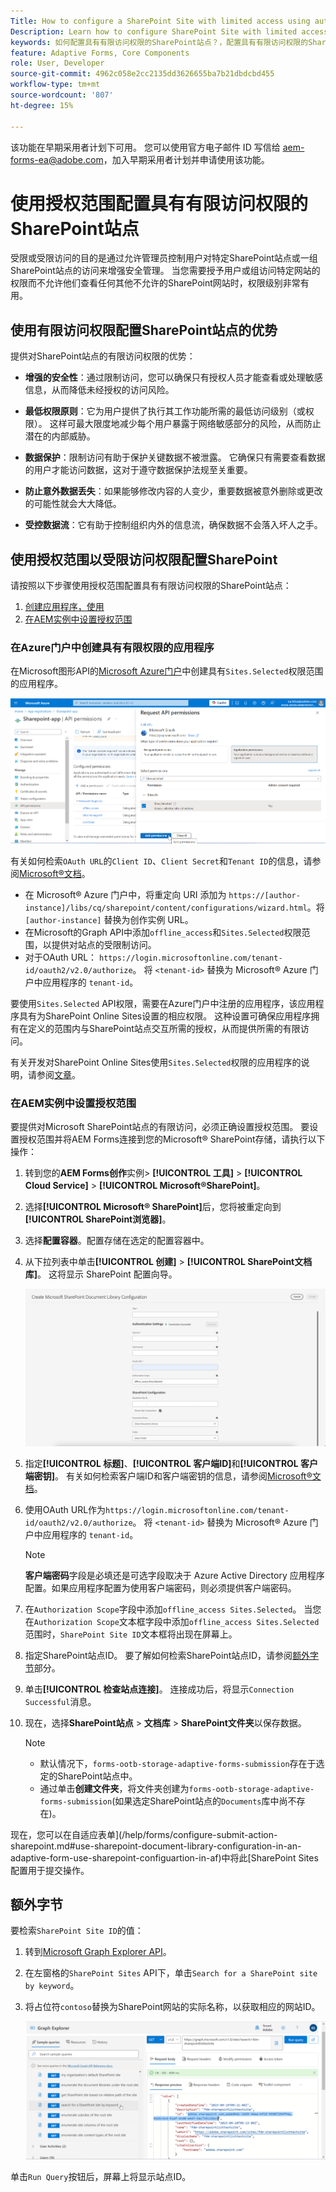 ```yaml
---
Title: How to configure a SharePoint Site with limited access using authorization scope?
Description: Learn how to configure SharePoint Site with limited access using the authorization scope.
keywords: 如何配置具有有限访问权限的SharePoint站点？，配置具有有限访问权限的SharePoint，使用授权范围限制SharePoint站点的访问权限。
feature: Adaptive Forms, Core Components
role: User, Developer
source-git-commit: 4962c058e2cc2135dd3626655ba7b21dbdcbd455
workflow-type: tm+mt
source-wordcount: '807'
ht-degree: 15%

---
```



<span class="preview">该功能在早期采用者计划下可用。 您可以使用官方电子邮件 ID 写信给 aem-forms-ea@adobe.com，加入早期采用者计划并申请使用该功能。</span>

# 使用授权范围配置具有有限访问权限的SharePoint站点

受限或受限访问的目的是通过允许管理员控制用户对特定SharePoint站点或一组SharePoint站点的访问来增强安全管理。 当您需要授予用户或组访问特定网站的权限而不允许他们查看任何其他不允许的SharePoint网站时，权限级别非常有用。

## 使用有限访问权限配置SharePoint站点的优势

提供对SharePoint站点的有限访问权限的优势：

* **增强的安全性**：通过限制访问，您可以确保只有授权人员才能查看或处理敏感信息，从而降低未经授权的访问风险。

* **最低权限原则**：它为用户提供了执行其工作功能所需的最低访问级别（或权限）。 这样可最大限度地减少每个用户暴露于网络敏感部分的风险，从而防止潜在的内部威胁。

* **数据保护**：限制访问有助于保护关键数据不被泄露。 它确保只有需要查看数据的用户才能访问数据，这对于遵守数据保护法规至关重要。

* **防止意外数据丢失**：如果能够修改内容的人变少，重要数据被意外删除或更改的可能性就会大大降低。

* **受控数据流**：它有助于控制组织内外的信息流，确保数据不会落入坏人之手。

## 使用授权范围以受限访问权限配置SharePoint

请按照以下步骤使用授权范围配置具有有限访问权限的SharePoint站点：

1. [创建应用程序，使用 ](#create-an-application-with-the-limited-permission-in-the-azure-portal)
1. [在AEM实例中设置授权范围](#set-the-authorization-scope-at-aem-instance)

### 在Azure门户中创建具有有限权限的应用程序

在Microsoft图形API的[Microsoft Azure门户](https://portal.azure.com/#home)中创建具有`Sites.Selected`权限范围的应用程序。

![SharePoint选定的站点](/help/forms/assets/sharepoint-selected-site.png)

有关如何检索`OAuth URL`的`Client ID`、`Client Secret`和`Tenant ID`的信息，请参阅[Microsoft®文档](https://learn.microsoft.com/en-us/graph/auth-register-app-v2)。
* 在 Microsoft® Azure 门户中，将重定向 URI 添加为 `https://[author-instance]/libs/cq/sharepoint/content/configurations/wizard.html`。将 `[author-instance]` 替换为创作实例 URL。
* 在Microsoft的Graph API中添加`offline_access`和`Sites.Selected`权限范围，以提供对站点的受限制访问。
* 对于OAuth URL： `https://login.microsoftonline.com/tenant-id/oauth2/v2.0/authorize`。 将 `<tenant-id>` 替换为 Microsoft® Azure 门户中应用程序的 `tenant-id`。

要使用`Sites.Selected` API权限，需要在Azure门户中注册的应用程序，该应用程序具有为SharePoint Online Sites设置的相应权限。 这种设置可确保应用程序拥有在定义的范围内与SharePoint站点交互所需的授权，从而提供所需的有限访问。

有关开发对SharePoint Online Sites使用`Sites.Selected`权限的应用程序的说明，请参阅[文章](https://techcommunity.microsoft.com/t5/microsoft-sharepoint-blog/develop-applications-that-use-sites-selected-permissions-for-spo/ba-p/3790476)。

### 在AEM实例中设置授权范围

要提供对Microsoft SharePoint站点的有限访问，必须正确设置授权范围。 要设置授权范围并将AEM Forms连接到您的Microsoft® SharePoint存储，请执行以下操作：

1. 转到您的&#x200B;**AEM Forms创作**&#x200B;实例> **[!UICONTROL 工具]** > **[!UICONTROL Cloud Service]** > **[!UICONTROL Microsoft®SharePoint]**。
1. 选择&#x200B;**[!UICONTROL Microsoft® SharePoint]**&#x200B;后，您将被重定向到&#x200B;**[!UICONTROL SharePoint浏览器]**。
1. 选择&#x200B;**配置容器**。配置存储在选定的配置容器中。
1. 从下拉列表中单击&#x200B;**[!UICONTROL 创建]** > **[!UICONTROL SharePoint文档库]**。 这将显示 SharePoint 配置向导。

   ![SharePoint站点有限站点访问](/help/forms/assets/sharepoint-doc-library-limited-scopes.png)

1. 指定&#x200B;**[!UICONTROL 标题]**、**[!UICONTROL 客户端ID]**&#x200B;和&#x200B;**[!UICONTROL 客户端密钥]**。 有关如何检索客户端ID和客户端密钥的信息，请参阅[Microsoft®文档](https://learn.microsoft.com/en-us/graph/auth-register-app-v2)。

1. 使用OAuth URL作为`https://login.microsoftonline.com/tenant-id/oauth2/v2.0/authorize`。 将 `<tenant-id>` 替换为 Microsoft® Azure 门户中应用程序的 `tenant-id`。

   >[!NOTE]
   >
   > **客户端密码**&#x200B;字段是必填还是可选字段取决于 Azure Active Directory 应用程序配置。如果应用程序配置为使用客户端密码，则必须提供客户端密码。

1. 在`Authorization Scope`字段中添加`offline_access Sites.Selected`。 当您在`Authorization Scope`文本框字段中添加`offline_access Sites.Selected`范围时，`SharePoint Site ID`文本框将出现在屏幕上。

1. 指定SharePoint站点ID。 要了解如何检索SharePoint站点ID，请参阅[额外字节](#extra-bytes)部分。

1. 单击&#x200B;**[!UICONTROL 检查站点连接]**。 连接成功后，将显示`Connection Successful`消息。

1. 现在，选择&#x200B;**SharePoint站点** > **文档库** > **SharePoint文件夹**&#x200B;以保存数据。

   >[!NOTE]
   >
   >* 默认情况下，`forms-ootb-storage-adaptive-forms-submission`存在于选定的SharePoint站点中。
   >* 通过单击&#x200B;**创建文件夹**，将文件夹创建为`forms-ootb-storage-adaptive-forms-submission`(如果选定SharePoint站点的`Documents`库中尚不存在)。

现在，您可以在自适应表单](/help/forms/configure-submit-action-sharepoint.md#use-sharepoint-document-library-configuration-in-an-adaptive-form-use-sharepoint-configuartion-in-af)中将此[SharePoint Sites配置用于提交操作。

## 额外字节

要检索`SharePoint Site ID`的值：
1. 转到[Microsoft Graph Explorer API](https://developer.microsoft.com/en-us/graph/graph-explorer)。
1. 在左窗格的`SharePoint Sites` API下，单击`Search for a SharePoint site by keyword`。
1. 将占位符`contoso`替换为SharePoint网站的实际名称，以获取相应的网站ID。

   ![SharePoint文档库ID](/help/forms/assets/sharepoint-site-id.png)

单击`Run Query`按钮后，屏幕上将显示站点ID。
